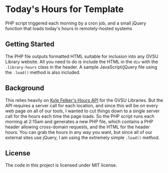 # Today's Hours for Template

PHP script triggered each morning by a cron job, and a small jQuery function that loads today's hours in remotely-hosted systems

## Getting Started

The PHP file outputs formatted HTML suitable for inclusion into any GVSU Library website. All you need to do is include the HTML in the `div` with the `.library-hours` class in the header. A sample JavaScript/jQuery file using the `.load()` method is also included.

## Background

This relies heavily on [Kyle Felker's Hours API](https://github.com/gvsulib/hours_api) for the GVSU Libraries. But the API requires a server call for each location, and since this will be on every web page on all of our tools, I wanted to cut things down to a single server call for the hours each time the page loads. So the PHP script runs each morning at 2:15am and generates a new PHP file, which contains a PHP header allowing cross-domain requests, and the HTML for the header hours. You can grab the hours in any way you want, but since all of our external sites use jQuery, I am using the extremely simple `.load()` method. 

## License

The code in this project is licensed under MIT license.